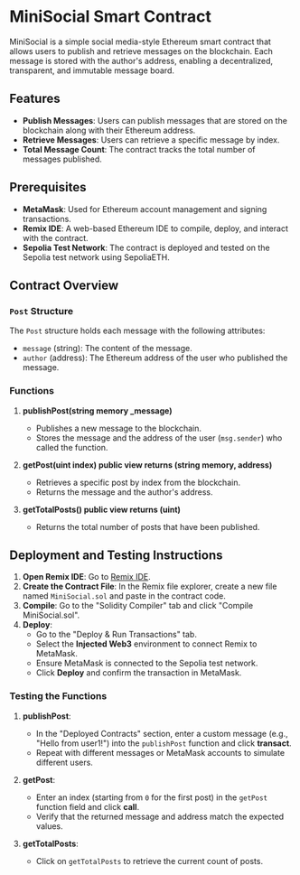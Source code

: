 # MiniSocial Smart Contract

MiniSocial is a simple social media-style Ethereum smart contract that allows users to publish and retrieve messages on the blockchain. Each message is stored with the author's address, enabling a decentralized, transparent, and immutable message board.

## Features

- **Publish Messages**: Users can publish messages that are stored on the blockchain along with their Ethereum address.
- **Retrieve Messages**: Users can retrieve a specific message by index.
- **Total Message Count**: The contract tracks the total number of messages published.

## Prerequisites

- **MetaMask**: Used for Ethereum account management and signing transactions.
- **Remix IDE**: A web-based Ethereum IDE to compile, deploy, and interact with the contract.
- **Sepolia Test Network**: The contract is deployed and tested on the Sepolia test network using SepoliaETH.

## Contract Overview

### `Post` Structure

The `Post` structure holds each message with the following attributes:

- `message` (string): The content of the message.
- `author` (address): The Ethereum address of the user who published the message.

### Functions

1. **publishPost(string memory _message)**
   - Publishes a new message to the blockchain.
   - Stores the message and the address of the user (`msg.sender`) who called the function.
   
2. **getPost(uint index) public view returns (string memory, address)**
   - Retrieves a specific post by index from the blockchain.
   - Returns the message and the author's address.
   
3. **getTotalPosts() public view returns (uint)**
   - Returns the total number of posts that have been published.

## Deployment and Testing Instructions

1. **Open Remix IDE**: Go to [Remix IDE](https://remix.ethereum.org/).
2. **Create the Contract File**: In the Remix file explorer, create a new file named `MiniSocial.sol` and paste in the contract code.
3. **Compile**: Go to the "Solidity Compiler" tab and click "Compile MiniSocial.sol".
4. **Deploy**: 
   - Go to the "Deploy & Run Transactions" tab.
   - Select the **Injected Web3** environment to connect Remix to MetaMask.
   - Ensure MetaMask is connected to the Sepolia test network.
   - Click **Deploy** and confirm the transaction in MetaMask.

### Testing the Functions

1. **publishPost**:
   - In the "Deployed Contracts" section, enter a custom message (e.g., "Hello from user1!") into the `publishPost` function and click **transact**.
   - Repeat with different messages or MetaMask accounts to simulate different users.

2. **getPost**:
   - Enter an index (starting from `0` for the first post) in the `getPost` function field and click **call**.
   - Verify that the returned message and address match the expected values.

3. **getTotalPosts**:
   - Click on `getTotalPosts` to retrieve the current count of posts.

